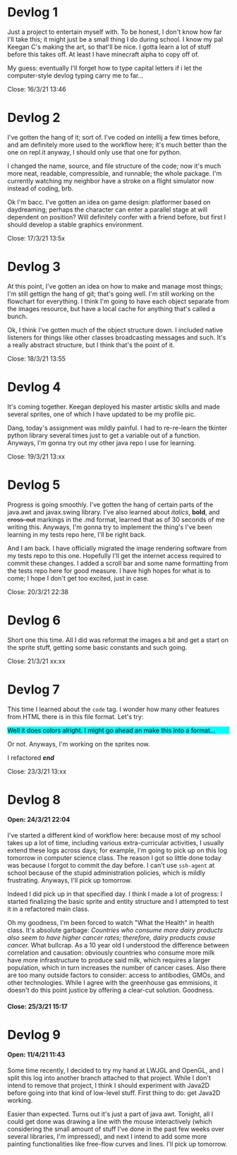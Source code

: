 # Devlog 1

Just a project to entertain myself with. To be honest, I don't know how far I'll take this; it might just be a small thing I do during school. I know my pal Keegan C's making the art, so that'll be nice. I gotta learn a lot of stuff before this takes off. At least I have minecraft alpha to copy off of.

My guess: eventually I'll forget how to type capital letters if i let the computer-style devlog typing carry me to far...

Close: 16/3/21 13:46


# Devlog 2

I've gotten the hang of it; sort of. I've coded on intellij a few times before, and am definitely more used to the workflow here; it's much better than the one on repl.it anyway, I should only use that one for python. 

I changed the name, source, and file structure of the code; now it's much more neat, readable, compressible, and runnable; the whole package. I'm currently watching my neighbor have a stroke on a flight simulator now instead of coding, brb.

Ok I'm bacc. I've gotten an idea on game design: platformer based on daydreaming; perhaps the character can enter a parallel stage at will dependent on position? Will definitely confer with a friend before, but first I should develop a stable graphics environment.

Close: 17/3/21 13:5x

# Devlog 3

At this point, I've gotten an idea on how to make and manage most things; I'm still gettign the hang of git; that's going well. I'm still working on the flowchart for everything. I think I'm going to have each object separate from the images resource, but have a local cache for anything that's called a bunch.

Ok, I think I've gotten much of the object structure down. I included native listeners for things like other classes broadcasting messages and such. It's a really abstract structure, but I think that's the point of it.

Close: 18/3/21 13:55

# Devlog 4

It's coming together. Keegan deployed his master artistic skills and made several sprites, one of which I have updated to be my profile pic.

Dang, today's assignment was mildly painful. I had to re-re-learn the tkinter python library several times just to get a variable out of a function. Anyways, I'm gonna try out my other java repo I use for learning.

Close: 19/3/21 13:xx

# Devlog 5

Progress is going smoothly. I've gotten the hang of certain parts of the java.awt and javax.swing library. I've also learned about *italics*, **bold**, and ~~cross-out~~ markings in the .md format, learned that as of 30 seconds of me writing this. Anyways, I'm gonna try to implement the thing's I've been learning in my tests repo here, I'll be right back.

And I am back. I have officially migrated the image rendering software from my tests repo to this one. Hopefully I'll get the internet access required to commit these changes. I added a scroll bar and some name formatting from the tests repo here for good measure. I have high hopes for what is to come; I hope I don't get too excited, just in case.

Close: 20/3/21 22:38

# Devlog 6

Short one this time. All I did was reformat the images a bit and get a start on the sprite stuff, getting some basic constants and such going.

Close: 21/3/21 xx:xx

# Devlog 7

This time I learned about the <code>code</code> tag. I wonder how many other features from HTML there is in this file format. Let's try:

<p style="color:black;background:aqua">Well it does colors alright. I might go ahead an make this into a format...</p>

Or not. Anyways, I'm working on the sprites now.

I refactored ***end***

Close: 23/3/21 13:xx

# Devlog 8

#### Open: 24/3/21 22:04

I've started a different kind of workflow here: because most of my school takes up a lot of time, including various extra-curricular activities, I usually extend these logs across days; for example, I'm going to pick up on this log tomorrow in computer science class. The reason I got so little done today was because I forgot to commit the day before. I can't use <code>ssh-agent</code> at school because of the stupid administration policies, which is mildly frustrating. Anyways, I'll pick up tomorrow.

Indeed I did pick up in that specified day. I think I made a lot of progress: I started finalizing the basic sprite and entity structure and I attempted to test it in a refactored main class.

Oh my goodness, I'm been forced to watch "What the Health" in health class. It's absolute garbage: *Countries who consume more dairy products also seem to have higher cancer rates; therefore, dairy products cause cancer.* What bullcrap. As a 10 year old I understood the difference between correlation and causation: obviously countries who consume more milk have more infrastructure to produce said milk, which requires a larger population, which in turn increases the number of cancer cases. Also there are too many outside factors to consider: access to antibodies, GMOs, and other technologies. While I agree with the greenhouse gas emmisions, it doesn't do this point justice by offering a clear-cut solution. Goodness.

#### Close: 25/3/21 15:17

# Devlog 9

#### Open: 11/4/21 11:43

Some time recently, I decided to try my hand at LWJGL and OpenGL, and I split this log into another branch attached to that project. While I don't intend to remove that project, I think I should experiment with Java2D before going into that kind of low-level stuff. First thing to do: get Java2D working.

Easier than expected. Turns out it's just a part of java awt. Tonight, all I could get done was drawing a line with the mouse interactively (which considering the small amount of stuff I've done in the past few weeks over several libraries, I'm impressed), and next I intend to add some more painting functionalities like free-flow curves and lines. I'll pick up tomorrow.